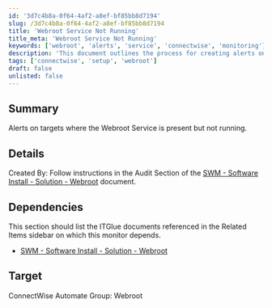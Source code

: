 ```yaml
---
id: '3d7c4b8a-0f64-4af2-a8ef-bf85bb8d7194'
slug: /3d7c4b8a-0f64-4af2-a8ef-bf85bb8d7194
title: 'Webroot Service Not Running'
title_meta: 'Webroot Service Not Running'
keywords: ['webroot', 'alerts', 'service', 'connectwise', 'monitoring']
description: 'This document outlines the process for creating alerts on targets where the Webroot Service is present but not running. It includes details on dependencies and instructions for setup, ensuring effective monitoring within ConnectWise Automate.'
tags: ['connectwise', 'setup', 'webroot']
draft: false
unlisted: false
---
```


## Summary

Alerts on targets where the Webroot Service is present but not running.

## Details

Created By: Follow instructions in the Audit Section of the [SWM - Software Install - Solution - Webroot](<../../solutions/Webroot.md>) document.

## Dependencies

This section should list the ITGlue documents referenced in the Related Items sidebar on which this monitor depends.

- [SWM - Software Install - Solution - Webroot](<../../solutions/Webroot.md>)

## Target

ConnectWise Automate Group: Webroot